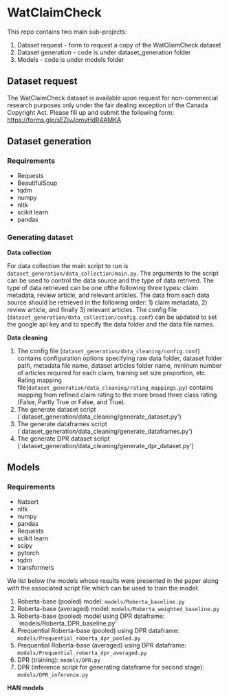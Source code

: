 # WatClaimCheck

This repo contains two main sub-projects:

1. Dataset request - form to request a copy of the WatClaimCheck dataset
2. Dataset generation - code is under dataset_generation folder
3. Models - code is under models folder

## Dataset request

The WatClaimCheck dataset is available upon request for non-commercial research purposes only under the fair dealing
exception of the Canada Copyright Act.  Please fill up and submit the following form: https://forms.gle/sEZjvJqmyHdR4AMKA

## Dataset generation

### Requirements
- Requests
- BeautifulSoup
- tqdm 
- numpy
- nltk
- scikit learn
- pandas

### Generating dataset

**Data collection** 

For data collection the main script to run is `dataset_generation/data_collection/main.py`. The arguments to the script can be used to control the data source and the type of data retrived. The type of data retrieved can be one ofthe following three types: claim metadata, review article, and relevant articles. The data from each data source should be retrieved in the following order: 1) claim metadata, 2) review article, and finally 3) relevant articles. The config file (`dataset_generation/data_collection/config.conf`) can be updated to set the google api key and to specify the data folder and the data file names.

**Data cleaning** 
1. The config file (`dataset_generation/data_cleaning/config.conf`) contains configuration options specifying raw data folder, dataset folder path, metadata file name, dataset articles folder name, mininum number of articles required for each claim, training set size proportion, etc. Rating mapping file(`dataset_generation/data_cleaning/rating_mappings.py`) contains mapping from refined claim rating to the more broad three class rating (False, Partly True or False, and True).
2. The generate dataset script (`dataset_generation/data_cleaning/generate_dataset.py')
3. The generate dataframes script (`dataset_generation/data_cleaning/generate_dataframes.py')
4. The generate DPR dataset script (`dataset_generation/data_cleaning/generate_dpr_dataset.py')

## Models

### Requirements
- Natsort
- nltk
- numpy
- pandas
- Requests
- scikit learn
- scipy
- pytorch
- tqdm
- transformers

We list below the models whose results were presented in the paper along with the associated script file which can be used to train the model:

1. Roberta-base (pooled) model: `models/Roberta_baseline.py`
2. Roberta-base (averaged) model: `models/Roberta_weighted_baseline.py`
3. Roberta-base (pooled) model using DPR dataframe: `models/Roberta_DPR_baseline.py'
4. Prequential Roberta-base (pooled) using DPR dataframe: `models/Prequential_roberta_dpr_pooled.py`
5. Prequential Roberta-base (averaged) using DPR dataframe: `models/Prequential_roberta_dpr_averaged.py`
6. DPR (training): `models/DPR.py`
7. DPR (inference script for generating dataframe for second stage): `models/DPR_inference.py`

**HAN models**
